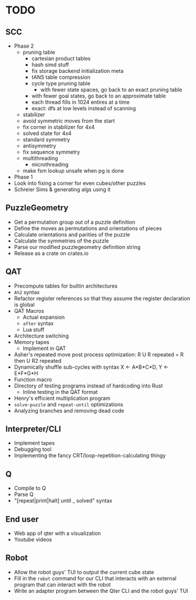 # TODO

## SCC

- Phase 2
  - pruning table
    - cartesian product tables
    - hash simd stuff
    - fix storage backend initialization meta
    - tANS table compression
    - cycle type pruning table
      - with fewer state spaces, go back to an exact pruning table
    - with fewer goal states, go back to an approximate table
    - each thread fills in 1024 entires at a time
    - exact: dfs at low levels instead of scanning
  - stabilizer
  - avoid symmetric moves from the start
  - fix corner in stabilizer for 4x4
  - solved state for 4x4
  - standard symmetry
  - antisymmetry
  - fix sequence symmetry
  - multithreading
    - microthreading
  - make fsm lookup unsafe when pg is done
- Phase 1
- Look into fixing a corner for even cubes/other puzzles
- Schreier Sims & generating algs using it

## PuzzleGeometry

- Get a permutation group out of a puzzle definition
- Define the moves as permutations and orientations of pieces
- Calculate orientations and parities of the puzzle
- Calculate the symmetries of the puzzle
- Parse our modified puzzlegeometry definition string
- Release as a crate on crates.io

## QAT

- Precompute tables for builtin architectures
- `A%2` syntax
- Refactor register references so that they assume the register declaration is global
- QAT Macros
  - Actual expansion
  - `after` syntax
  - Lua stuff
- Architecture switching
- Memory tapes
  - Implement in QAT
- Asher's repeated move post process optimization: R U R repeated = R then U R2 repeated
- Dynamically shuffle sub-cycles with syntax X ← A\*B\*C\*D, Y ← E\*F\*G\*H
- Function macro
- Directory of testing programs instead of hardcoding into Rust
  - Inline testing in the QAT format
- Henry's efficient multiplication program
- `solve-puzzle` and `repeat-until` optimizations
- Analyzing branches and removing dead code

## Interpreter/CLI

- Implement tapes
- Debugging tool
- Implementing the fancy CRT/loop-repetition-calculating thingy

## Q

- Compile to Q
- Parse Q
- "[repeat|print|halt] until _ solved" syntax

## End user

- Web app of qter with a visualization
- Youtube videos

## Robot

- Allow the robot guys' TUI to output the current cube state
- Fill in the `robot` command for our CLI that interacts with an external program that can interact with the robot
- Write an adapter program between the Qter CLI and the robot guys' TUI
